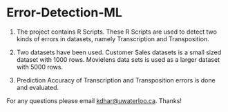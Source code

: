 # Error-Detection-ML

1) The project contains R Scripts. These R Scripts are used to detect two kinds of errors in datasets, namely Transcription and Transposition.

2) Two datasets have been used. Customer Sales datasets is a small sized dataset with 1000 rows. Movielens data sets is used as a larger dataset with 5000 rows.

3) Prediction Accuracy of Transcription and Transposition errors is done and evaluated.


For any questions please email kdhar@uwaterloo.ca. Thanks!

